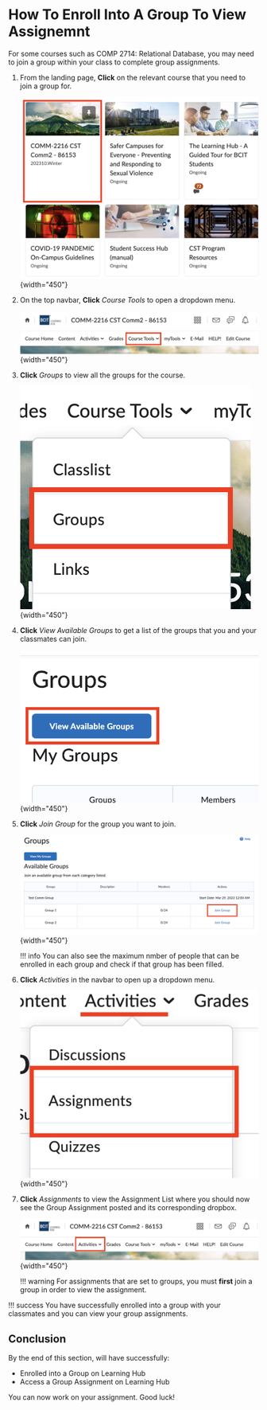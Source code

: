 # How To Enroll Into A Group To View Assignemnt

For some courses such as COMP 2714: Relational Database, you may need to join a group within your class to complete group assignments.

1. From the landing page, **Click** on the relevant course that you need to join a group for.

    ![Selecing a course from the landing page](photos/enroll-group/course-select.png){width="450"}

2. On the top navbar, **Click** _Course Tools_ to open a dropdown menu.

    ![Selecting Course tools in the navbar](photos/enroll-group/navbar.png){width="450"}

3. **Click** _Groups_ to view all the groups for the course.

    ![Click Groups in the Dropdown menu](photos/enroll-group/course-dropdown.png){width="450"}

4. **Click** _View Available Groups_ to get a list of the groups that you and your classmates can join.

    ![Click the View Available Groups button](photos/enroll-group/view-avail.png){width="450"}

5. **Click** _Join Group_ for the group you want to join.

    ![Click the Join Group button](photos/enroll-group/join-group.png){width="450"}

    !!! info
        You can also see the maximum nmber of people that can be enrolled in each group and check if that group has been filled.

6. **Click** _Activities_ in the navbar to open up a dropdown menu.

    ![Click Activiites in the navbar](photos/enroll-group/activities-dropdown.png){width="450"}

7. **Click** _Assignments_ to view the Assignment List where you should now see the Group Assignment posted and its corresponding dropbox.

    ![Click Assignments in the dropdown menu](photos/discussion/navbar.png){width="450"}

    !!! warning
        For assignments that are set to groups, you must **first** join a group in order to view the assignment.

!!! success
    You have successfully enrolled into a group with your classmates and you can view your group assignments.

## Conclusion

By the end of this section, will have successfully:

- Enrolled into a Group on Learning Hub
- Access a Group Assignment on Learning Hub

You can now work on your assignment. Good luck!
